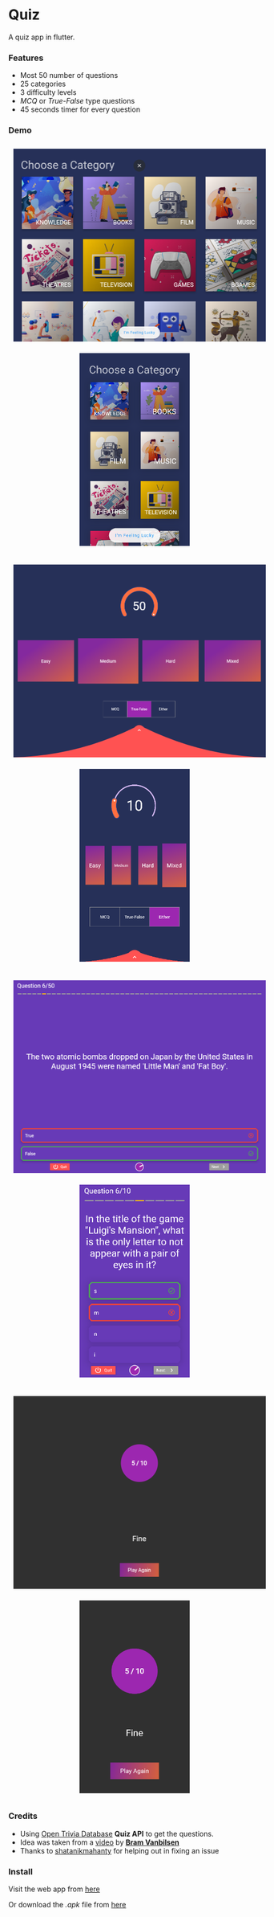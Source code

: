 # Quiz

A quiz app in flutter.

### Features

- Most 50 number of questions
- 25 categories 
- 3 difficulty levels
- *MCQ* or *True-False* type questions
- 45 seconds timer for every question

### Demo

<p align="center">
    <img alt="Desktop Light Theme Screenshot" src="assets/screenshots/desktop_1.png" height="384" width="512" hspace="10" vspace="10">
    <img alt="Mobile Light Theme Screenshot" src="assets/screenshots/mobile_1.png" height="384" width="220" hspace="10" vspace="10">
</p>

<p align="center">
    <img alt="Desktop Light Theme Screenshot" src="assets/screenshots/desktop_2.png" height="384" width="512" hspace="10" vspace="10">
    <img alt="Mobile Light Theme Screenshot" src="assets/screenshots/mobile_2.png" height="384" width="220" hspace="10" vspace="10">
</p>

<p align="center">
    <img alt="Desktop Light Theme Screenshot" src="assets/screenshots/desktop_3.png" height="384" width="512" hspace="10" vspace="10">
    <img alt="Mobile Light Theme Screenshot" src="assets/screenshots/mobile_3.png" height="384" width="220" hspace="10" vspace="10">
</p>

<p align="center">
    <img alt="Desktop Light Theme Screenshot" src="assets/screenshots/desktop_4.png" height="384" width="512" hspace="10" vspace="10">
    <img alt="Mobile Light Theme Screenshot" src="assets/screenshots/mobile_4.png" height="384" width="220" hspace="10" vspace="10">
</p>

### Credits

- Using [Open Trivia Database](https://opentdb.com/)
**Quiz API** to get the questions.
- Idea was taken from a
[video](https://www.youtube.com/watch?v=jBBl1tYkUnE)
by [**Bram Vanbilsen**](https://www.youtube.com/user/BramVanbilsen)
- Thanks to [shatanikmahanty](https://github.com/shatanikmahanty) for helping out in fixing an issue

### Install

Visit the web app from [here](https://ritamchakraborty.github.io/quiz/#/)

Or download the *.apk* file from [here](https://github.com/RitamChakraborty/quiz/releases/download/v2.0-beta/app-release.apk)

